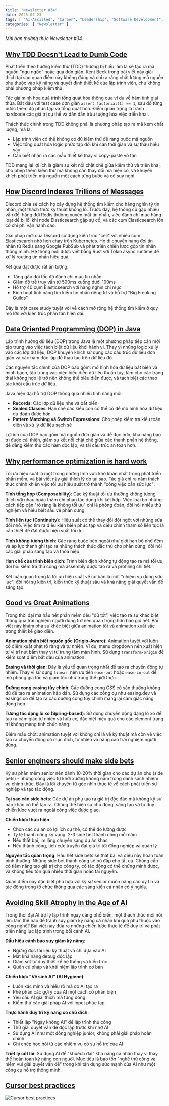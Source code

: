 ```yaml
---
title: "Newsletter #34"
date: 2025-07-23
tags: [ "AI-Assisted", "Career", "Leadership", "Software Development", "Performance" ]
categories: [ "Newsletter" ]
---
```


*Mời bạn thưởng thức Newsletter #34.*

## [Why TDD Doesn't Lead to Dumb Code](https://tidyfirst.substack.com/p/why-tdd-doesnt-lead-to-dumb-code)

Phát triển theo hướng kiểm thử (TDD) thường bị hiểu lầm là sẽ tạo ra mã nguồn "ngu ngốc" hoặc quá đơn giản. Kent Beck trong bài viết này giải thích tại sao quan điểm này không đúng và chỉ ra rằng chất lượng mã nguồn phụ thuộc vào kỹ năng và quyết định thiết kế của lập trình viên, chứ không phải phương pháp kiểm thử.

Tác giả minh họa quá trình tổng quát hóa thông qua ví dụ về hàm tính giai thừa. Bắt đầu với test case đơn giản `assert factorial(1) == 1`, sau đó từng bước thêm độ phức tạp và tổng quát hóa. Điểm quan trọng là tránh hardcode các giá trị cụ thể và dần dần trừu tượng hóa việc triển khai.

Thách thức chính trong TDD không phải là phương pháp tạo ra mã kém chất lượng, mà là:
- Lập trình viên có thể không có đủ kiểm thử để ràng buộc mã nguồn
- Việc tổng quát hóa logic phức tạp đôi khi cần thời gian và sự thấu hiểu sâu
- Cần biết nhận ra các mẫu thiết kế thay vì copy-paste vô tận

TDD mang lại lợi ích là giảm sự kết nối chặt chẽ giữa kiểm thử và triển khai, cho phép thêm kiểm thử mà không cần thay đổi mã hiện có, và khuyến khích phát triển mã nguồn một cách từng bước và có suy nghĩ.

## [How Discord Indexes Trillions of Messages](https://discord.com/blog/how-discord-indexes-trillions-of-messages)

Discord chia sẻ cách họ xây dựng hệ thống tìm kiếm cho hàng nghìn tỷ tin nhắn, một thách thức kỹ thuật khổng lồ. Trước đây, hệ thống cũ gặp nhiều vấn đề: hàng đợi Redis thường xuyên mất tin nhắn, việc đánh chỉ mục hàng loạt dễ bị lỗi khi node Elasticsearch gặp sự cố, và các cụm Elasticsearch lớn có chi phí vận hành cao.

Giải pháp mới của Discord sử dụng kiến trúc "cell" với nhiều cụm Elasticsearch nhỏ hơn chạy trên Kubernetes. Họ di chuyển hàng đợi tin nhắn từ Redis sang Google PubSub và phát triển chiến lược gộp tin nhắn thông minh. Hệ thống mới được viết bằng Rust với Tokio async runtime để xử lý routing tin nhắn hiệu quả.

Kết quả đạt được rất ấn tượng:
- Tăng gấp đôi tốc độ đánh chỉ mục tin nhắn
- Giảm độ trễ truy vấn từ 500ms xuống dưới 100ms
- Hỗ trợ 40 cụm Elasticsearch với hàng nghìn chỉ mục
- Kích hoạt tính năng tìm kiếm tin nhắn riêng tư và hỗ trợ "Big Freaking Guilds"

Đây là một case study tuyệt vời về cách mở rộng hệ thống tìm kiếm ở quy mô lớn với kiến trúc phân tán hiện đại.

## [Data Oriented Programming (DOP) in Java](https://nejckorasa.github.io/posts/data-oriented-programming-in-java/)

Lập trình hướng dữ liệu (DOP) trong Java là một phương pháp tiếp cận mới tập trung vào việc tách biệt dữ liệu khỏi hành vi. Thay vì nhúng logic xử lý vào các lớp dữ liệu, DOP khuyến khích sử dụng các cấu trúc dữ liệu đơn giản và các hàm độc lập để thao tác trên dữ liệu đó.

Các nguyên tắc chính của DOP bao gồm: mô hình hóa dữ liệu bất biến và minh bạch, tập trung vào việc biểu diễn dữ liệu thuần túy, làm cho các trạng thái không hợp lệ trở nên không thể biểu diễn được, và tách biệt các thao tác khỏi cấu trúc dữ liệu.

Java hiện đại hỗ trợ DOP thông qua nhiều tính năng mới:
- **Records**: Các lớp dữ liệu nhẹ và bất biến
- **Sealed Classes**: Hạn chế các kiểu con có thể có để mô hình hóa dữ liệu dự đoán được hơn  
- **Pattern Matching và Switch Expressions**: Cho phép kiểm tra kiểu toàn diện và xử lý dữ liệu sạch sẽ

Lợi ích của DOP bao gồm mã nguồn đơn giản và dễ đọc hơn, khả năng bảo trì được cải thiện, giảm sự kết nối chặt chẽ giữa các thành phần hệ thống, dễ dàng kiểm thử các hàm độc lập, và tái cấu trúc an toàn hơn.

## [Why performance optimization is hard work](https://purplesyringa.moe/blog/why-performance-optimization-is-hard-work/)

Tối ưu hiệu suất là một trong những lĩnh vực khó khăn nhất trong phát triển phần mềm, và bài viết này giải thích lý do tại sao. Tác giả chỉ ra năm thách thức chính khiến việc tối ưu hiệu suất trở thành "công việc cần sức lực":

**Tính tổng hợp (Composability)**: Các kỹ thuật tối ưu thường không tương thích với nhau hoặc thậm chí phản tác dụng khi kết hợp. Việc loại bỏ những cách tiếp cận "rõ ràng là không tối ưu" chỉ là phỏng đoán, đòi hỏi nhiều thử nghiệm và hiểu biết sâu về phần cứng.

**Tính liên tục (Continuity)**: Hiệu suất có thể thay đổi đột ngột với những sửa đổi nhỏ. Việc tìm ra điều kiện biên phức tạp và điều chỉnh tham số liên tục là cần thiết để đạt được hiệu suất tối ưu.

**Tính không tương thích**: Các ràng buộc bên ngoài như giới hạn bộ nhớ đệm và áp lực thanh ghi tạo ra những thách thức đặc thù cho phần cứng, đòi hỏi các giải pháp sáng tạo và thỏa hiệp.

**Hạn chế của trình biên dịch**: Trình biên dịch không tự động tạo ra mã tối ưu, đòi hỏi kiểm tra thủ công mã assembly được tạo ra và profiling chi tiết.

Kết luận quan trọng là tối ưu hiệu suất về cơ bản là một "nhiệm vụ dùng sức lực", đòi hỏi sự kiên trì, kiến thức kỹ thuật sâu và khả năng giải quyết vấn đề sáng tạo.

## [Good vs Great Animations](https://emilkowal.ski/ui/good-vs-great-animations)

Trong thời đại mà hầu hết phần mềm đều "đủ tốt", việc tạo ra sự khác biệt thông qua trải nghiệm người dùng trở nên quan trọng hơn bao giờ hết. Bài viết này khám phá sự khác biệt giữa animation tốt và animation xuất sắc trong thiết kế giao diện.

**Animation nhận biết nguồn gốc (Origin-Aware)**: Animation tuyệt vời luôn có điểm xuất phát rõ ràng và tự nhiên. Ví dụ, menu dropdown nên xuất hiện từ vị trí nút bấm thay vì từ trung tâm màn hình. Sử dụng `transform-origin` để kiểm soát điểm bắt đầu của animation.

**Easing và thời gian**: Đây là yếu tố quan trọng nhất để tạo ra chuyển động tự nhiên. Thay vì sử dụng `linear`, nên ưu tiên `ease-out` hoặc `ease-in-out` để mô phỏng gia tốc và giảm tốc như trong thế giới thực.

**Đường cong easing tùy chỉnh**: Các đường cong CSS có sẵn thường không đủ để tạo ra animation hấp dẫn. Sử dụng các công cụ như easing.dev và easings.co để tạo ra các đường cong tùy chỉnh mang lại cảm giác năng động hơn.

**Tương tác dạng lò xo (Spring-based)**: Sử dụng chuyển động dạng lò xo để tạo ra cảm giác tự nhiên và hữu cơ, đặc biệt hiệu quả cho các element trang trí không mang tính chức năng.

Điểm mấu chốt: animation tuyệt vời không chỉ là về kỹ thuật mà còn về việc tạo ra chuyển động có mục đích, tự nhiên và nâng cao trải nghiệm người dùng.

## [Senior engineers should make side bets](https://www.seangoedecke.com/side-bets/)

Kỹ sư phần mềm senior nên dành 10-20% thời gian cho các dự án phụ (side bets) - những công việc tự khởi xướng không nằm trong danh sách nhiệm vụ chính thức. Đây là lời khuyên từ góc nhìn thực tế về cách phát triển sự nghiệp và tạo tác động.

**Tại sao cần side bets**: Các dự án phụ tạo ra giá trị độc đáo mà không kỹ sư nào khác có thể tạo ra. Chúng thể hiện sự chủ động, sáng tạo và tư duy chiến lược vượt ra ngoài công việc được giao.

**Chiến lược thực hiện**:
- Chọn các dự án có lợi ích cụ thể, có thể đo lường được
- Tỷ lệ thành công kỳ vọng: 2-3 side bet thành công mỗi năm
- Nếu thất bại, im lặng chuyển sang dự án khác
- Nếu thành công, tích cực truyền đạt giá trị tới đồng nghiệp và quản lý

**Nguyên tắc quan trọng**: Hầu hết side bets sẽ thất bại và điều này hoàn toàn bình thường. Những side bet thành công sẽ bù đắp cho tất cả. Chúng cần có tiềm năng tạo giá trị cho công ty, có tác động có thể chứng minh được, và không tiêu tốn quá nhiều thời gian hoặc tài nguyên.

Quan điểm này đặc biệt phù hợp với kỹ sư senior muốn nâng cao uy tín và tác động trong tổ chức thông qua các sáng kiến cá nhân có ý nghĩa.

## [Avoiding Skill Atrophy in the Age of AI](https://addyo.substack.com/p/avoiding-skill-atrophy-in-the-age)

Trong thời đại AI trợ lý lập trình ngày càng phổ biến, một thách thức mới nổi lên: làm thế nào để tránh suy giảm kỹ năng cá nhân khi quá phụ thuộc vào công nghệ? Bài viết này đưa ra những chiến lược thực tế để duy trì và phát triển năng lực lập trình trong bối cảnh AI.

**Dấu hiệu cảnh báo suy giảm kỹ năng**:
- Ngừng đọc tài liệu kỹ thuật và chỉ dựa vào AI
- Mất khả năng debug độc lập
- Giảm sút tư duy thiết kế hệ thống và kiến trúc
- Quên cú pháp và khái niệm lập trình cơ bản

**Chiến lược "Vệ sinh AI" (AI Hygiene)**:
- Luôn xác minh và hiểu rõ mã do AI tạo ra
- Phê phán các gợi ý của AI một cách có phản biện
- Yêu cầu AI giải thích mã từng dòng
- Kiểm thử các giải pháp AI với input phức tạp

**Thực hành duy trì kỹ năng có chủ đích**:
- Thiết lập "Ngày không AI" để lập trình thủ công
- Thử giải quyết vấn đề độc lập trước khi nhờ AI
- Sử dụng AI như một đồng nghiệp junior, không phải giải pháp hoàn chỉnh
- Ghi chép học hỏi từ các nhiệm vụ có sự hỗ trợ của AI

**Triết lý cốt lõi**: Sử dụng AI để "khuếch đại" khả năng cá nhân thay vì thay thế hoàn toàn kỹ năng con người. Mục tiêu là bảo tồn "nghề thủ công và niềm vui giải quyết vấn đề" trong khi tận dụng sức mạnh của AI như một công cụ hỗ trợ thông minh.

## [Cursor best practices](https://x.com/paraschopra/status/1917466537637859544)

![Cursor best practices](img/Gpw1p1waYAAeAyY.jpg)
